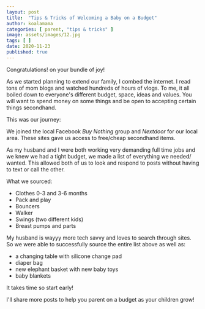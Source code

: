 ```yaml
---
layout: post
title:  "Tips & Tricks of Welcoming a Baby on a Budget"
author: koalamama
categories: [ parent, "tips & tricks" ]
image: assets/images/12.jpg
tags: [ ]
date: 2020-11-23
published: true
---
```


Congratulations! on your bundle of joy!

As we started planning to extend our family, I combed the internet. I read tons of mom blogs and watched hundreds of hours of vlogs. To me, it all boiled down to everyone's different budget, space, ideas and values. You will want to spend money on some things and be open to accepting certain things secondhand.

This was our journey: 

We joined the local Facebook *Buy Nothing* group and *Nextdoor* for our local area. These sites gave us access to free/cheap secondhand items.

As my husband and I were both working very demanding full time jobs and we knew we had a tight budget, we made a list of everything we needed/ wanted. This allowed both of us to look and respond to posts without having to text or call the other. 

What we sourced:
- Clothes 0-3 and 3-6 months 
- Pack and play 
- Bouncers 
- Walker 
- Swings (two different kids) 
- Breast pumps and parts

My husband is wayyy more tech savvy and loves to search through sites. So we were able to successfully source the entire list above as well as: 
- a changing table with silicone change pad 
- diaper bag 
- new elephant basket with new baby toys 
- baby blankets 

It takes time so start early! 

I'll share more posts to help you parent on a budget as your children grow!